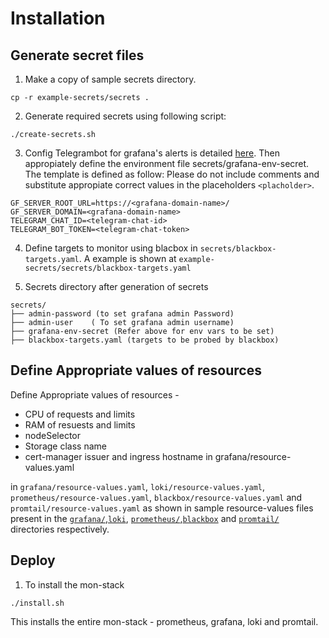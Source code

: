 # Installation

## Generate secret files
1. Make a copy of sample secrets directory.
```
cp -r example-secrets/secrets .
```
2. Generate required secrets using following script:
```
./create-secrets.sh
```
 3. Config Telegrambot for grafana's alerts is detailed [here](https://gist.github.com/abhilashvenkatesh/50478502ccd257a28d2c441ac51a8d65). Then appropiately define the environment file  secrets/grafana-env-secret. The template is defined as follow:
 Please do not include comments and substitute appropiate correct values in the placeholders ``<placholder>``.
```
GF_SERVER_ROOT_URL=https://<grafana-domain-name>/
GF_SERVER_DOMAIN=<grafana-domain-name>
TELEGRAM_CHAT_ID=<telegram-chat-id>
TELEGRAM_BOT_TOKEN=<telegram-chat-token>
```
4. Define targets to monitor using blacbox in ``secrets/blackbox-targets.yaml``. A example is shown at ``example-secrets/secrets/blackbox-targets.yaml``

5. Secrets directory after generation of secrets

``` 
secrets/
├── admin-password (to set grafana admin Password)
├── admin-user    ( To set grafana admin username)
├── grafana-env-secret (Refer above for env vars to be set) 
├── blackbox-targets.yaml (targets to be probed by blackbox)
```
## Define Appropriate values of resources

Define Appropriate values of resources -
- CPU of requests and limits
- RAM of resuests and limits
- nodeSelector
- Storage class name
- cert-manager issuer and ingress hostname in grafana/resource-values.yaml

in `grafana/resource-values.yaml`, `loki/resource-values.yaml`, `prometheus/resource-values.yaml`, `blackbox/resource-values.yaml` and `promtail/resource-values.yaml` as shown in sample resource-values files present in the [`grafana/`](./grafana/),[`loki`](./loki/), [`prometheus/`](./prometheus/),[`blackbox`](./blackbox/) and [`promtail/`](./promtail/) directories respectively.

## Deploy
1. To install the mon-stack
``` 
./install.sh 
```
This installs the entire  mon-stack - prometheus, grafana, loki and promtail.


